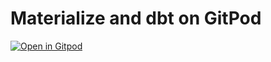 # Materialize and dbt on GitPod

[![Open in Gitpod](https://gitpod.io/button/open-in-gitpod.svg)](https://gitpod.io/#prebuild/https://github.com/lucperkins/gitpod-materialize-dbt)
